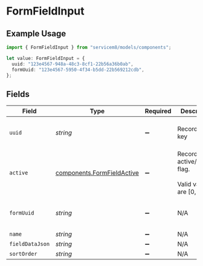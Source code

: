 # FormFieldInput

## Example Usage

```typescript
import { FormFieldInput } from "servicem8/models/components";

let value: FormFieldInput = {
  uuid: "123e4567-948a-48c3-8cf1-22b56a36b0ab",
  formUuid: "123e4567-5950-4f34-b5dd-22b569212cdb",
};
```

## Fields

| Field                                                                    | Type                                                                     | Required                                                                 | Description                                                              | Example                                                                  |
| ------------------------------------------------------------------------ | ------------------------------------------------------------------------ | ------------------------------------------------------------------------ | ------------------------------------------------------------------------ | ------------------------------------------------------------------------ |
| `uuid`                                                                   | *string*                                                                 | :heavy_minus_sign:                                                       | Record UUID key                                                          | 123e4567-948a-48c3-8cf1-22b56a36b0ab                                     |
| `active`                                                                 | [components.FormFieldActive](../../models/components/formfieldactive.md) | :heavy_minus_sign:                                                       | Record active/deleted flag. <br/><br/>Valid values are [0,1]             |                                                                          |
| `formUuid`                                                               | *string*                                                                 | :heavy_minus_sign:                                                       | N/A                                                                      | 123e4567-5950-4f34-b5dd-22b569212cdb                                     |
| `name`                                                                   | *string*                                                                 | :heavy_minus_sign:                                                       | N/A                                                                      |                                                                          |
| `fieldDataJson`                                                          | *string*                                                                 | :heavy_minus_sign:                                                       | N/A                                                                      |                                                                          |
| `sortOrder`                                                              | *string*                                                                 | :heavy_minus_sign:                                                       | N/A                                                                      |                                                                          |
